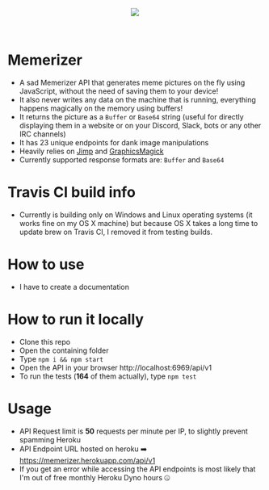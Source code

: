 <p align="center">
  <img src="https://i.imgur.com/HiaDkDQ.png"><br/>
</p>

<br />

# Memerizer

* A sad Memerizer API that generates meme pictures on the fly using JavaScript, without the need of saving them to your device!
* It also never writes any data on the machine that is running, everything happens magically on the memory using buffers!
* It returns the picture as a `Buffer` or `Base64` string (useful for directly displaying them in a website or on your Discord, Slack, bots or any other IRC channels)
* It has 23 unique endpoints for dank image manipulations
* Heavily relies on [Jimp](https://github.com/oliver-moran/jimp) and [GraphicsMagick](https://github.com/aheckmann/gm)
* Currently supported response formats are: `Buffer` and `Base64`

# Travis CI build info

* Currently is building only on Windows and Linux operating systems (it works fine on my OS X machine) but because OS X takes a long time to update brew on Travis CI, I removed it from testing builds.

# How to use

* I have to create a documentation

# How to run it locally

* Clone this repo
* Open the containing folder
* Type `npm i && npm start`
* Open the API in your browser http://localhost:6969/api/v1
* To run the tests (**164** of them actually), type `npm test`

# Usage

* API Request limit is **50** requests per minute per IP, to slightly prevent spamming Heroku
* API Endpoint URL hosted on heroku ➡️ https://memerizer.herokuapp.com/api/v1
* If you get an error while accessing the API endpoints is most likely that I'm out of free monthly Heroku Dyno hours 🤐
